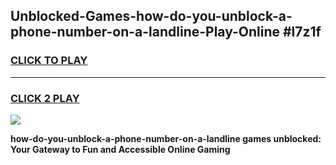 
## Unblocked-Games-how-do-you-unblock-a-phone-number-on-a-landline-Play-Online #l7z1f
<h3>
<a href="https://news.freeplayer.one?title=how-do-you-unblock-a-phone-number-on-a-landline&ref=3">CLICK TO PLAY</a></h3>
<hr>

<h3>
<a href="https://news.freeplayer.one?title=how-do-you-unblock-a-phone-number-on-a-landline&ref=3">CLICK 2 PLAY</a>
  
</h3>

<a href="https://news.freeplayer.one?title=how-do-you-unblock-a-phone-number-on-a-landline&ref=3"><img src="https://clearcache.store/games.png"></a>


**how-do-you-unblock-a-phone-number-on-a-landline games unblocked: Your Gateway to Fun and Accessible Online Gaming**
